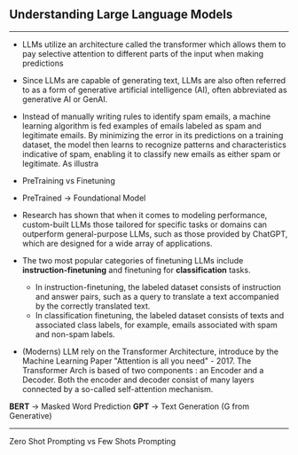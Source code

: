## Understanding Large Language Models 
------------------

- LLMs utilize an architecture called the transformer
which allows them to pay selective attention to different parts of the input when
making predictions

- Since LLMs are capable of generating text, LLMs are also often referred to as a form of
generative artificial intelligence (AI), often abbreviated as generative AI or GenAI.

- Instead of manually writing rules to identify spam emails, a machine learning algorithm is fed
examples of emails labeled as spam and legitimate emails. By minimizing the error in its
predictions on a training dataset, the model then learns to recognize patterns and
characteristics indicative of spam, enabling it to classify new emails as either spam or
legitimate.
As illustra

- PreTraining vs Finetuning 
- PreTrained -> Foundational Model

- Research has shown that when it comes to modeling performance, custom-built LLMs
those tailored for specific tasks or domains can outperform general-purpose LLMs, such as
those provided by ChatGPT, which are designed for a wide array of applications. 

- The two most popular categories of finetuning LLMs include **instruction-finetuning** and
finetuning for **classification** tasks. 

    - In instruction-finetuning, the labeled dataset consists of instruction and answer pairs, such as a query to translate a text accompanied by the correctly translated text. 
    - In classification finetuning, the labeled dataset consists of texts and associated class labels, for example, emails associated with spam and non-spam labels.

- (Moderns) LLM rely on the Transformer Architecture, introduce by the Machine Learning Paper "Attention is all you need" - 2017. The Transformer Arch is based of two components : an Encoder and a Decoder. Both the encoder and decoder consist of many layers connected by
a so-called self-attention mechanism.


**BERT** -> Masked Word Prediction
**GPT** -> Text Generation (G from Generative)

------------------------------------

Zero Shot Prompting vs Few Shots Prompting